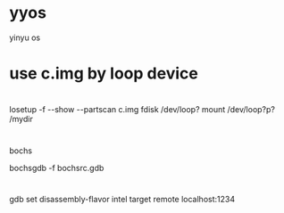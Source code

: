 # yyos
yinyu os 


#
# use c.img by loop device
#
losetup  -f --show --partscan c.img
fdisk /dev/loop?
mount /dev/loop?p?  /mydir


#
bochs 

bochsgdb -f bochsrc.gdb

#
gdb 
set disassembly-flavor intel
target remote localhost:1234


